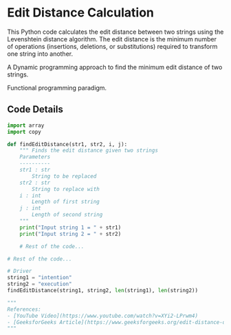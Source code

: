 # Edit Distance Calculation

This Python code calculates the edit distance between two strings using the Levenshtein distance algorithm. The edit distance is the minimum number of operations (insertions, deletions, or substitutions) required to transform one string into another.

A Dynamic programming approach to find the minimum edit distance of two strings.

Functional programming paradigm.

## Code Details

```python
import array
import copy

def findEditDistance(str1, str2, i, j):
    """ Finds the edit distance given two strings
    Parameters
    ----------
    str1 : str
        String to be replaced
    str2 : str
        String to replace with
    i : int
        Length of first string
    j : int
        Length of second string
    """
    print("Input string 1 = " + str1)
    print("Input string 2 = " + str2)

    # Rest of the code...

# Rest of the code...

# Driver
string1 = "intention"
string2 = "execution"
findEditDistance(string1, string2, len(string1), len(string2))

"""
References:
- [YouTube Video](https://www.youtube.com/watch?v=XYi2-LPrwm4)
- [GeeksforGeeks Article](https://www.geeksforgeeks.org/edit-distance-dp-5/)
"""
